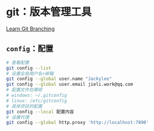 # git：版本管理工具

[Learn Git Branching](https://learngitbranching.js.org/?locale=zh_CN)

## `config`：配置

```sh
# 查看配置
git config --list
# 设置全局用户名+邮箱
git config --global user.name "Jackylee"
git config --global user.email jieli.work@qq.com
# 配置文件在哪呢
# windows: ~/.gitconfig
# linux: /etc/gitconfig
# 具体项目的配置
git config --local 配置内容
# 设置代理
git config --global http.proxy 'http://localhost:7890'
```


